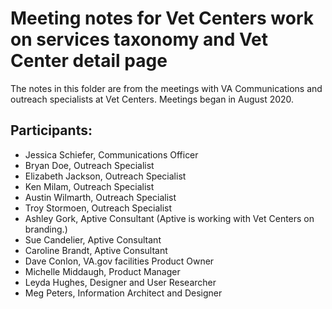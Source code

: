 # Meeting notes for Vet Centers work on services taxonomy and Vet Center detail page

The notes in this folder are from the meetings with VA Communications and outreach specialists at Vet Centers. Meetings began in August 2020. 

## Participants:
* Jessica Schiefer, Communications Officer
* Bryan Doe, Outreach Specialist
* Elizabeth Jackson, Outreach Specialist
* Ken Milam, Outreach Specialist
* Austin Wilmarth, Outreach Specialist
* Troy Stormoen, Outreach Specialist
* Ashley Gork, Aptive Consultant (Aptive is working with Vet Centers on branding.)
* Sue Candelier, Aptive Consultant
* Caroline Brandt, Aptive Consultant
* Dave Conlon, VA.gov facilities Product Owner
* Michelle Middaugh, Product Manager
* Leyda Hughes, Designer and User Researcher
* Meg Peters, Information Architect and Designer
